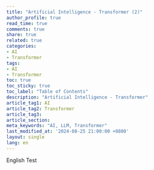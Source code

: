```yaml
---
title: "Artificial Intelligence - Transformer (2)"
author_profile: true
read_time: true
comments: true
share: true
related: true
categories:
- AI
- Transformer
tags:
- AI
- Transformer
toc: true
toc_sticky: true
toc_label: "Table of Contents"
description: "Artificial Intelligence - Transformer"
article_tag1: AI
article_tag2: Transformer
article_tag3: 
article_section: 
meta_keywords: "AI, LLM, Transformer"
last_modified_at: '2024-08-25 21:00:00 +0800'
layout: single
lang: en
---
```



English Test